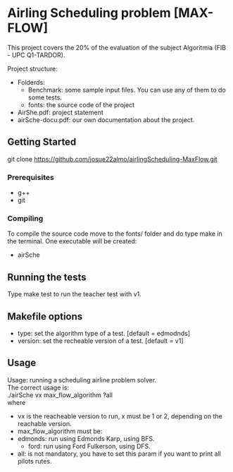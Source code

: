 # Airling Scheduling problem [MAX-FLOW]

This project covers the 20% of the evaluation of the subject Algoritmia (FIB - UPC Q1-TARDOR).

Project structure:

* Folderds:
   * Benchmark: some sample input files. You can use any of them to do some tests.
   * fonts: the source code of the project
* AirShe.pdf: project statement
* airSche-docu.pdf: our own documentation about the project.

## Getting Started

git clone https://github.com/josue22almo/airlingScheduling-MaxFlow.git

### Prerequisites

* g++
* git

### Compiling

To compile the source code move to the fonts/ folder and do type make in the terminal. One executable will be created:
   * airSche

## Running the tests

Type make test to run the teacher test with v1. 

## Makefile options
* type: set the algorithm type of a test. [default = edmodnds]
* version: set the recheable version of a test. [default = v1]

## Usage
Usage: running a scheduling airline problem solver.  
The correct usage is:  
  ./airSche vx max_flow_algorithm ?all  
  where  
 * vx is the reacheable version to run, x must be 1 or 2, depending on the reachable version.
 * max_flow_algorithm must be:
 * edmonds: run using Edmonds Karp, using BFS.
     * ford: run using Ford Fulkerson, using DFS.
 * all: is not mandatory, you have to set this param if you want to print all pilots rutes.

